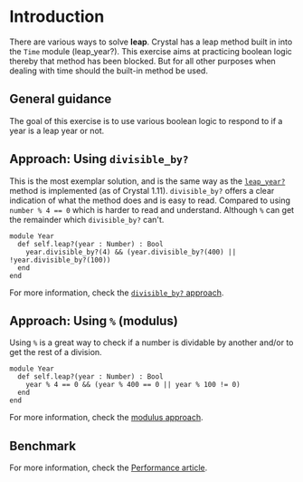 # Introduction

There are various ways to solve **leap**.
Crystal has a leap method built in into the `Time` module (leap_year?).
This exercise aims at practicing boolean logic thereby that method has been blocked.
But for all other purposes when dealing with time should the built-in method be used.

## General guidance

The goal of this exercise is to use various boolean logic to respond to if a year is a leap year or not.

## Approach: Using `divisible_by?`

This is the most exemplar solution, and is the same way as the [`leap_year?`][leap-year] method is implemented (as of Crystal 1.11).
`divisible_by?` offers a clear indication of what the method does and is easy to read.
Compared to using `number % 4 == 0` which is harder to read and understand.
Although `%` can get the remainder which `divisible_by?` can't.

```crystal
module Year
  def self.leap?(year : Number) : Bool
    year.divisible_by?(4) && (year.divisible_by?(400) || !year.divisible_by?(100))
  end
end
```

For more information, check the [`divisible_by?` approach][approach-divisible_by].

## Approach: Using `%` (modulus)

Using `%` is a great way to check if a number is dividable by another and/or to get the rest of a division.


```crystal
module Year
  def self.leap?(year : Number) : Bool
    year % 4 == 0 && (year % 400 == 0 || year % 100 != 0)
  end
end
```

For more information, check the [modulus approach][approach-modulus].

## Benchmark

For more information, check the [Performance article][article-performance].

[approach-divisible_by]: https://exercism.org/tracks/crystal/exercises/leap/approaches/divisible-by
[approach-modulus]: https://exercism.org/tracks/crystal/exercises/leap/approaches/modolus
[article-performance]: https://exercism.org/tracks/crystal/exercises/leap/articles/performance
[leap-year]: https://crystal-lang.org/api/Time.html#leap_year%3F%28year%3AInt%29%3ABool-class-method

